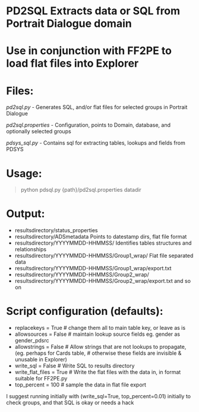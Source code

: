 # PD2SQL Extracts data or SQL from Portrait Dialogue domain
# Use in conjunction with FF2PE to load flat files into Explorer

# Files:
*pd2sql.py* - Generates SQL, and/or flat files for selected groups in Portrait Dialogue

*pd2sql.properties*   - Configuration, points to Domain, database, and optionally selected groups

*pdsys_sql.py*        - Contains sql for extracting tables, lookups and fields from PDSYS

# Usage:

> python pdsql.py {path}/pd2sql.properties datadir

# Output:

- resultsdirectory/status_properties
- resultsdirectory/ADSmetadata                          Points to datestamp dirs, flat file format
- resultsdirectory/YYYYMMDD-HHMMSS/                     Identifies tables structures and relationships
- resultsdirectory/YYYYMMDD-HHMMSS/Group1_wrap/         Flat file separated data
- resultsdirectory/YYYYMMDD-HHMMSS/Group1_wrap/export.txt
- resultsdirectory/YYYYMMDD-HHMMSS/Group2_wrap/
- resultsdirectory/YYYYMMDD-HHMMSS/Group2_wrap/export.txt
and so on


# Script configuration (defaults):

-  replacekeys = True     # change them all to main table key, or leave as is
-  allowsources = False   # maintain lookup source fields eg. gender as gender_pdsrc
-  allowstrings = False   # Allow strings that are not lookups to propagate, (eg. perhaps for Cards table,
                          # otherwise these fields are invisible & unusable in Explorer)
-  write_sql = False      # Write SQL to results directory
-  write_flat_files = True  # Write the flat files with the data in, in format suitable for FF2PE.py
-  top_percent = 100      # sample the data in flat file export

I suggest running initially with (write_sql=True, top_percent=0.01) initially to check groups,
and that SQL is okay or needs a hack